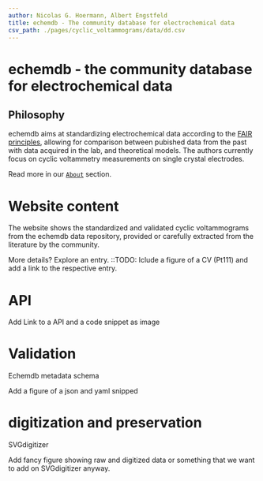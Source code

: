 ```yaml
---
author: Nicolas G. Hoermann, Albert Engstfeld
title: echemdb - The community database for electrochemical data
csv_path: ./pages/cyclic_voltammograms/data/dd.csv
---
```

# echemdb - the community database for electrochemical data

## Philosophy
echemdb aims at standardizing electrochemical data according to the 
[FAIR principles](https://www.go-fair.org/fair-principles/), allowing 
for comparison between pubished data from the past with data acquired 
in the lab, and theoretical models.
The authors currently focus on cyclic voltammetry measurements 
on single crystal electrodes.

Read more in our [`About`](about.md) section.

# Website content

The website shows the standardized and validated cyclic voltammograms
from the echemdb data repository, 
provided or carefully extracted from the literature
by the community.

More details? Explore an entry.
::TODO: Iclude a figure of a CV (Pt111) and add a link to the respective entry.

# API

Add Link to a API and a code snippet as image

# Validation

Echemdb metadata schema

Add a figure of a json and yaml snipped

# digitization and preservation

SVGdigitizer

Add fancy figure showing raw and digitized data or something that we want to add on SVGdigitizer anyway.

<!-- 
The navigation lists several experimental standard techniques, and results on selected 
elemental electrodes can be found in the respective lower hierarchies.

Our standardization methods as well the way this database / collection of data was 
obtained is explained in [`Standards`](cv/data__standardization.md)
-->
